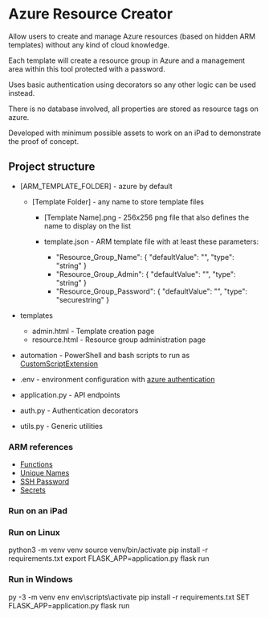 # Azure Resource Creator

Allow users to create and manage Azure resources (based on hidden ARM templates) without any kind of cloud knowledge.

Each template will create a resource group in Azure and a management area within this tool protected with a password.

Uses basic authentication using decorators so any other logic can be used instead.

There is no database involved, all properties are stored as resource tags on azure.

Developed with minimum possible assets to work on an iPad to demonstrate the proof of concept.

## Project structure

 * \[ARM_TEMPLATE_FOLDER\] - azure by default
    * \[Template Folder\] - any name to store template files
    
        * \[Template Name\].png - 256x256 png file that also defines the name to display on the list
        
        * template.json - ARM template file with at least these parameters:
            * "Resource_Group_Name": { "defaultValue": "", "type": "string" }
            * "Resource_Group_Admin": { "defaultValue": "", "type": "string" }
            * "Resource_Group_Password": { "defaultValue": "", "type": "securestring" }

 * templates
    * admin.html - Template creation page
    * resource.html - Resource group administration page

 * automation - PowerShell and bash scripts to run as [CustomScriptExtension](https://docs.microsoft.com/en-us/azure/virtual-machines/extensions/custom-script-windows)

 * .env - environment configuration with [azure authentication](https://docs.microsoft.com/en-us/azure/azure-resource-manager/resource-group-create-service-principal-portal#get-application-id-and-authentication-key)
 * application.py - API endpoints
 * auth.py - Authentication decorators
 * utils.py - Generic utilities

 ### ARM references

 * [Functions](https://docs.microsoft.com/en-us/azure/azure-resource-manager/templates/template-functions)
 * [Unique Names](https://www.codeisahighway.com/use-uniquestring-function-to-generate-unique-names-for-resources-in-arm-template/)
 * [SSH Password](https://github.com/Azure/azure-quickstart-templates/blob/master/101-hdinsight-linux-ssh-password/azuredeploy.json)
 * [Secrets](https://devkimchi.com/2019/04/24/6-ways-passing-secrets-to-arm-templates/)

### Run on an iPad

### Run on Linux

python3 -m venv venv
source venv/bin/activate
pip install -r requirements.txt
export FLASK_APP=application.py
flask run

### Run in Windows

py -3 -m venv env
env\scripts\activate
pip install -r requirements.txt
SET FLASK_APP=application.py
flask run
